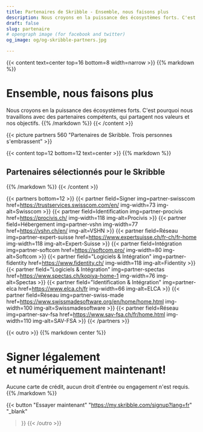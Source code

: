 ```yaml
---
title: Partenaires de Skribble - Ensemble, nous faisons plus
description: Nous croyons en la puissance des écosystèmes forts. C'est pourquoi nous travaillons avec des partenaires compétents, qui partagent nos valeurs et nos objectifs.
draft: false
slug: partenaire
# opengraph image (for facebook and twitter)
og_image: og/og-skribble-partners.jpg

---
```


{{< content text=center top=16 bottom=8 width=narrow >}}
{{% markdown %}}
# Ensemble, nous faisons plus
Nous croyons en la puissance des écosystèmes forts.
C'est pourquoi nous travaillons avec des partenaires compétents,
qui partagent nos valeurs et nos objectifs.
{{% /markdown %}}
{{< /content >}}

{{< picture partners 560 "Partenaires de Skribble. Trois personnes s'embrassent" >}}

[//]: # (--------------------------------------------------------------------------------------------------------------)

{{< content top=12 bottom=12 text=center >}}
{{% markdown %}}
## Partenaires sélectionnés pour le Skribble
{{% /markdown %}}
{{< /content >}}

{{< partners bottom=12 >}}
  {{< partner field=Signer img=partner-swisscom href=https://trustservices.swisscom.com/en/ img-width=73 img-alt=Swisscom >}}
  {{< partner field=Identification img=partner-procivis href=https://procivis.ch/ img-width=118 img-alt=Procivis >}}
  {{< partner field=Hébergement img=partner-vshn img-width=77 href=https://vshn.ch/en/ img-alt=VSHN >}}
  {{< partner field=Réseau img=partner-expert-suisse href=https://www.expertsuisse.ch/fr-ch/fr-home img-width=118 img-alt=Expert-Suisse >}}
  {{< partner field=Intégration img=partner-softcom href=https://softcom.pro/ img-width=80 img-alt=Softcom >}}
  {{< partner field="Logiciels & Intégration" img=partner-fidentity href=https://www.fidentity.ch/ img-width=118 img-alt=Fidentity >}}
  {{< partner field="Logiciels & Intégration" img=partner-spectas href=https://www.spectas.ch/kopiya-home-1 img-width=76 img-alt=Spectas >}}
  {{< partner field="Identification & Intégration" img=partner-elca href=https://www.elca.ch/fr img-width=66 img-alt=ELCA >}}
  {{< partner field=Réseau img=partner-swiss-made href=https://www.swissmadesoftware.org/en/home/home.html img-width=100 img-alt=Swissmadesoftware >}}
  {{< partner field=Réseau img=partner-sav-fsa href=https://www.sav-fsa.ch/fr/home.html img-width=110 img-alt=SAV-FSA >}}
{{< /partners >}}

[//]: # (--------------------------------------------------------------------------------------------------------------)

{{< outro >}}
{{% markdown center %}}
# Signer légalement <br class="hide-for-mobile">et numériquement maintenant!
Aucune carte de crédit, aucun droit d'entrée
ou engagement n'est requis.
{{% /markdown %}}

{{< button
  "Essayer maintenant"
  "https://my.skribble.com/signup?lang=fr"
  "_blank"
>}}
{{< /outro >}}
